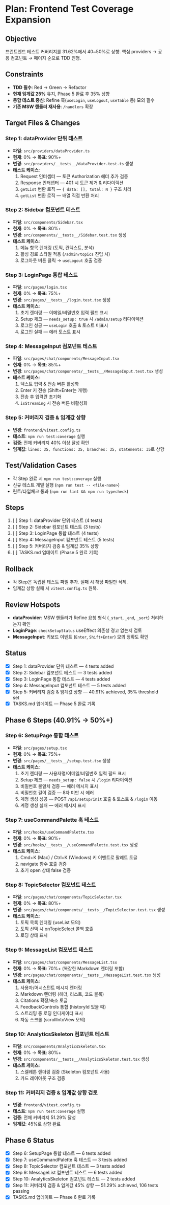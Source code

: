 # Plan: Frontend Test Coverage Expansion

## Objective
프런트엔드 테스트 커버리지를 31.62%에서 40~50%로 상향. 핵심 providers → 공용 컴포넌트 → 페이지 순으로 TDD 진행.

## Constraints
- **TDD 필수**: Red → Green → Refactor
- **현재 임계값 25%** 유지, Phase 5 완료 후 35% 상향
- **통합 테스트 중심**: Refine 훅(`useLogin`, `useLogout`, `useTable` 등) 모의 필수
- **기존 MSW 핸들러 재사용**: `/handlers` 확장

## Target Files & Changes

### Step 1: dataProvider 단위 테스트
- **파일**: `src/providers/dataProvider.ts`
- **현재**: 0% → **목표**: 90%+
- **변경**: `src/providers/__tests__/dataProvider.test.ts` 생성
- **테스트 케이스**:
  1. Request 인터셉터 — 토큰 Authorization 헤더 추가 검증
  2. Response 인터셉터 — 401 시 토큰 제거 & 리다이렉션
  3. `getList` 변환 로직 — `{ data: [], total: N }` 구조 처리
  4. `getList` 변환 로직 — 배열 직접 반환 처리

### Step 2: Sidebar 컴포넌트 테스트
- **파일**: `src/components/Sidebar.tsx`
- **현재**: 0% → **목표**: 80%+
- **변경**: `src/components/__tests__/Sidebar.test.tsx` 생성
- **테스트 케이스**:
  1. 메뉴 항목 렌더링 (토픽, 컨텍스트, 분석)
  2. 활성 경로 스타일 적용 (`/admin/topics` 진입 시)
  3. 로그아웃 버튼 클릭 → `useLogout` 호출 검증

### Step 3: LoginPage 통합 테스트
- **파일**: `src/pages/login.tsx`
- **현재**: 0% → **목표**: 75%+
- **변경**: `src/pages/__tests__/login.test.tsx` 생성
- **테스트 케이스**:
  1. 초기 렌더링 — 이메일/비밀번호 입력 필드 표시
  2. Setup 체크 — `needs_setup: true` 시 `/admin/setup` 리다이렉션
  3. 로그인 성공 — `useLogin` 호출 & 토스트 미표시
  4. 로그인 실패 — 에러 토스트 표시

### Step 4: MessageInput 컴포넌트 테스트
- **파일**: `src/pages/chat/components/MessageInput.tsx`
- **현재**: 0% → **목표**: 85%+
- **변경**: `src/pages/chat/components/__tests__/MessageInput.test.tsx` 생성
- **테스트 케이스**:
  1. 텍스트 입력 & 전송 버튼 활성화
  2. Enter 키 전송 (Shift+Enter는 개행)
  3. 전송 후 입력란 초기화
  4. `isStreaming` 시 전송 버튼 비활성화

### Step 5: 커버리지 검증 & 임계값 상향
- **변경**: `frontend/vitest.config.ts`
- **테스트**: `npm run test:coverage` 실행
- **검증**: 전체 커버리지 40% 이상 달성 확인
- **임계값**: `lines: 35, functions: 35, branches: 35, statements: 35`로 상향

## Test/Validation Cases
- 각 Step 완료 시 `npm run test:coverage` 실행
- 신규 테스트 개별 실행 (`npm run test -- <file-name>`)
- 린트/타입체크 통과 (`npm run lint && npm run typecheck`)

## Steps
1. [ ] Step 1: dataProvider 단위 테스트 (4 tests)
2. [ ] Step 2: Sidebar 컴포넌트 테스트 (3 tests)
3. [ ] Step 3: LoginPage 통합 테스트 (4 tests)
4. [ ] Step 4: MessageInput 컴포넌트 테스트 (5 tests)
5. [ ] Step 5: 커버리지 검증 & 임계값 35% 상향
6. [ ] TASKS.md 업데이트 (Phase 5 완료 기록)

## Rollback
- 각 Step은 독립된 테스트 파일 추가. 실패 시 해당 파일만 삭제.
- 임계값 상향 실패 시 `vitest.config.ts` 원복.

## Review Hotspots
- **dataProvider**: MSW 핸들러가 Refine 요청 형식 (`_start`, `_end`, `_sort`) 처리하는지 확인
- **LoginPage**: `checkSetupStatus` useEffect 의존성 경고 없는지 검토
- **MessageInput**: 키보드 이벤트 (`Enter`, `Shift+Enter`) 모의 정확도 확인

## Status
- [x] Step 1: dataProvider 단위 테스트 — 4 tests added
- [x] Step 2: Sidebar 컴포넌트 테스트 — 3 tests added
- [x] Step 3: LoginPage 통합 테스트 — 4 tests added
- [x] Step 4: MessageInput 컴포넌트 테스트 — 5 tests added
- [x] Step 5: 커버리지 검증 & 임계값 상향 — 40.91% achieved, 35% threshold set
- [x] TASKS.md 업데이트 — Phase 5 완료 기록

## Phase 6 Steps (40.91% → 50%+)

### Step 6: SetupPage 통합 테스트
- **파일**: `src/pages/setup.tsx`
- **현재**: 0% → **목표**: 75%+
- **변경**: `src/pages/__tests__/setup.test.tsx` 생성
- **테스트 케이스**:
  1. 초기 렌더링 — 사용자명/이메일/비밀번호 입력 필드 표시
  2. Setup 체크 — `needs_setup: false` 시 `/login` 리다이렉션
  3. 비밀번호 불일치 검증 — 에러 메시지 표시
  4. 비밀번호 길이 검증 — 8자 미만 시 에러
  5. 계정 생성 성공 — POST `/api/setup/init` 호출 & 토스트 & `/login` 이동
  6. 계정 생성 실패 — 에러 메시지 표시

### Step 7: useCommandPalette 훅 테스트
- **파일**: `src/hooks/useCommandPalette.tsx`
- **현재**: 0% → **목표**: 90%+
- **변경**: `src/hooks/__tests__/useCommandPalette.test.tsx` 생성
- **테스트 케이스**:
  1. Cmd+K (Mac) / Ctrl+K (Windows) 키 이벤트로 팔레트 토글
  2. navigate 함수 호출 검증
  3. 초기 open 상태 false 검증

### Step 8: TopicSelector 컴포넌트 테스트
- **파일**: `src/pages/chat/components/TopicSelector.tsx`
- **현재**: 0% → **목표**: 80%+
- **변경**: `src/pages/chat/components/__tests__/TopicSelector.test.tsx` 생성
- **테스트 케이스**:
  1. 토픽 목록 렌더링 (useList 모의)
  2. 토픽 선택 시 onTopicSelect 콜백 호출
  3. 로딩 상태 표시

### Step 9: MessageList 컴포넌트 테스트
- **파일**: `src/pages/chat/components/MessageList.tsx`
- **현재**: 0% → **목표**: 70%+ (복잡한 Markdown 렌더링 포함)
- **변경**: `src/pages/chat/components/__tests__/MessageList.test.tsx` 생성
- **테스트 케이스**:
  1. 사용자/어시스턴트 메시지 렌더링
  2. Markdown 렌더링 (헤더, 리스트, 코드 블록)
  3. Citations 확장/축소 토글
  4. FeedbackControls 통합 (historyId 있을 때)
  5. 스트리밍 중 로딩 인디케이터 표시
  6. 자동 스크롤 (scrollIntoView 모의)

### Step 10: AnalyticsSkeleton 컴포넌트 테스트
- **파일**: `src/components/AnalyticsSkeleton.tsx`
- **현재**: 0% → **목표**: 80%+
- **변경**: `src/components/__tests__/AnalyticsSkeleton.test.tsx` 생성
- **테스트 케이스**:
  1. 스켈레톤 렌더링 검증 (Skeleton 컴포넌트 사용)
  2. 카드 레이아웃 구조 검증

### Step 11: 커버리지 검증 & 임계값 상향 검토
- **변경**: `frontend/vitest.config.ts`
- **테스트**: `npm run test:coverage` 실행
- **검증**: 전체 커버리지 51.29% 달성
- **임계값**: 45%로 상향 완료

## Phase 6 Status
- [x] Step 6: SetupPage 통합 테스트 — 6 tests added
- [x] Step 7: useCommandPalette 훅 테스트 — 3 tests added
- [x] Step 8: TopicSelector 컴포넌트 테스트 — 3 tests added
- [x] Step 9: MessageList 컴포넌트 테스트 — 6 tests added
- [x] Step 10: AnalyticsSkeleton 컴포넌트 테스트 — 2 tests added
- [x] Step 11: 커버리지 검증 & 임계값 45% 상향 — 51.29% achieved, 106 tests passing
- [x] TASKS.md 업데이트 — Phase 6 완료 기록
